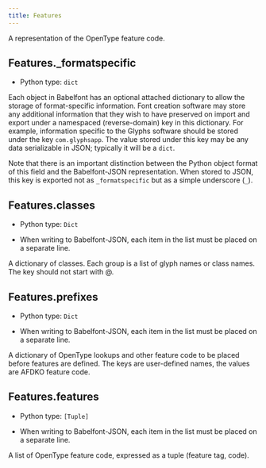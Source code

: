 ```yaml
---
title: Features
---
```

A representation of the OpenType feature code.
## Features._formatspecific

* Python type: `dict`


Each object in Babelfont has an optional attached dictionary to allow the storage
of format-specific information. Font creation software may store any additional
information that they wish to have preserved on import and export under a
namespaced (reverse-domain) key in this dictionary. For example, information
specific to the Glyphs software should be stored under the key `com.glyphsapp`.
The value stored under this key may be any data serializable in JSON; typically
it will be a `dict`.

Note that there is an important distinction between the Python object format
of this field and the Babelfont-JSON representation. When stored to JSON, this key
is exported not as `_formatspecific` but as a simple underscore (`_`).



## Features.classes

* Python type: `Dict`

* When writing to Babelfont-JSON, each item in the list must be placed on a separate line.

A dictionary of classes. Each group is a list of glyph names or class names. The key should not start with @.


## Features.prefixes

* Python type: `Dict`

* When writing to Babelfont-JSON, each item in the list must be placed on a separate line.

A dictionary of OpenType lookups and other feature code to be placed before features are defined. The keys are user-defined names, the values are AFDKO feature code.


## Features.features

* Python type: `[Tuple]`

* When writing to Babelfont-JSON, each item in the list must be placed on a separate line.

A list of OpenType feature code, expressed as a tuple (feature tag, code).


